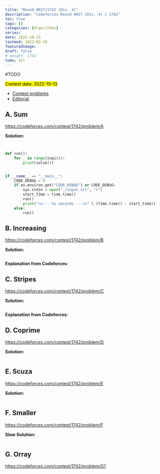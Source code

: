 ```yaml
---
title: "Round #827/1742 (Div. 4)"
description: "Codeforces Round #827 (Div. 4) / 1742"
toc: true
tags: []
categories: [Algorithms]
series:
date: 2022-10-13
lastmod: 2023-02-19
featuredImage:
draft: false
# weight: 1742
todo: all
---
```


#TODO

<mark>Contest date: 2022-10-13</mark>

- [Contest problems](https://codeforces.com/contest/1742)
- [Editorial](https://codeforces.com/blog/entry/107962)


## A. Sum

https://codeforces.com/contest/1742/problem/A

**Solution:**

```python


def run():
    for _ in range(inpi()):
        print(solve())


if __name__ == "__main__":
    CODE_DEBUG = 0
    if os.environ.get("CODE_DEBUG") or CODE_DEBUG:
        sys.stdin = open("./input.txt", "r")
        start_time = time.time()
        run()
        print("\n--- %s seconds ---\n" % (time.time() - start_time))
    else:
        run()
```


## B. Increasing

https://codeforces.com/contest/1742/problem/B



**Solution:**

```python

```

**Explanation from Codeforces:**



## C. Stripes

https://codeforces.com/contest/1742/problem/C


**Solution:**

```python

```

**Explanation from Codeforces:**



## D. Coprime

https://codeforces.com/contest/1742/problem/D


**Solution:**

```python

```

## E. Scuza

https://codeforces.com/contest/1742/problem/E

**Solution:**

```python

```


## F. Smaller

https://codeforces.com/contest/1742/problem/F


**Slow Solution:**

```python

```


## G. Orray

https://codeforces.com/contest/1742/problem/G1

